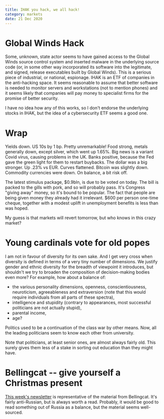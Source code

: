 ```yaml
---
title: IHAK you hack, we all hack!
category: markets
date: 21 Dec 2020
---
```


# Global Winds Hack

Some, unknown, state actor seems to have gained access to the Global Winds source control system and inserted malware in the underlying source code (or, in some other way incorporated its software into the legitimate, and signed, release executables built by Global Winds). 
This is a serious piece of industrial, or national, espionage.
IHAK is an ETF of companies in the anti-hacking space.
It seems reasonable to assume that better software is needed to monitor servers and workstations (not to mention phones) and it seems likely that companies will pay money to specialist firms for the promise of better security.

I have no idea how any of this works, so I don't endorse the underlying stocks in IHAK, but the idea of a cybersecurity ETF seems a good one.

# Wrap

Yields down. US 10s by 1 bp. Pretty unremarkable!
Food strong, metals generally down, except silver, which went up 1.65%.
Big news is a variant Covid virus, causing problems in the UK.
Banks positive, because the Fed gave the green light for them to restart buybacks.
The dollar was a big stronger. Up .23% vs EUR.
Curves flattened.
Bitcoin was slightly down.
Commodity currencies were down.
On balance, a bit risk off. 

The latest stimulus package, $0.9bln, is due to be voted on today. 
The bill is packed to the gills with pork, and so will probably pass.
It's Congress "giving away" money, so it's bound to be popular. 
The fact that people are being given money they already had it irrelevant.
$600 per person one-time cheque, together with a modest uplift in unemployment benefits is less than was hoped.

My guess is that markets will revert tomorrow, but who knows in this crazy market?

# Young cardinals vote for old popes

I am not in favour of diversity for its own sake. 
And I get very cross when diversity is defined in terms of a very tiny number of dimensions.
We justify gender and ethnic diversity for the breadth of viewpoint it introduces,
but shouldn't we try to broaden the composition of decision-making bodies even more? For example, how about a balance of:

- the various personality dimensions, openness, conscientiousness, neuroticism, agreeableness and extraversion (note that this would require individuals from all parts of these spectra),
- intelligence and stupidity (contrary to appearances, most successful politicians are not actually stupid),
- parental income,
- age?

Politics used to be a continuation of the class war by other means. 
Now, all the leading politicians seem to know each other from university.

Note that politicians, at least senior ones, are almost always fairly old. 
This surely gives them less of a stake in sorting out education than they might have.

# Bellingcat -- give yourself a Christmas present

[This week's newsletter](https://mailchi.mp/bellingcat/a-murky-trade-in-british-sniper-rifles-using-osint-in-nagorno-karabakh-7854059?e=c81b843658) is representative of the material from Bellingcat.
It's fairly anti-Russian, but is always worth a read.
Probably, it would be good to read something out of Russia as a balance, but the material seems well-sourced.


